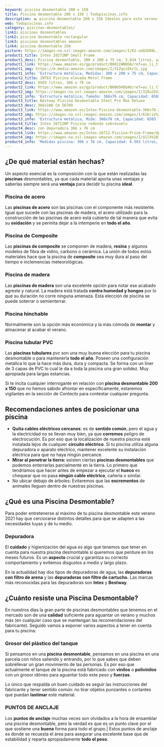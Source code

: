 ```yaml
---
keyword: piscina desmontable 200 x 150
title: Piscina desmontable 200 x 150 | Todopiscinas.info
description: 🏊 piscina desmontable 200 x 150 Ideales para este verano 2021. Aquí puedes comprar piscina desmontable 200 x 150 y comparar con otras similares. No dejes escapar piscina desmontable 200 x 150 a un precio realmente tentador.
web: Todopiscinas.info
category: piscinas-desmontables/
link1: piscinas desmontables
link2: piscina desmontable rectangular
link3: piscinas desmontables amazon
link4: piscina desmontable 250
picture: https://images-na.ssl-images-amazon.com/images/I/61-uUQ3GR8L.jpg
product1_title: Intex 28272NP Small Frame
product1_desc: Piscina desmontable, 300 x 200 x 75 cm, 3.834 litros, azul
product1_link: https://www.amazon.es/gp/product/B001IWNDDA/ref=as_li_tl?ie=UTF8&camp=3638&creative=24630&creativeASIN=B001IWNDDA&linkCode=as2&tag=todopiscinas0e-21&linkId=25b9d647487c889cb6ef56ed63f50ca1
product1_img: https://m.media-amazon.com/images/I/31ZqsiEkctL.jpg
product1_info: 'Estructura metálica, Medidas: 300 x 200 x 75 cm, Capacidad: 3.834 litros, Para 6 personas (+ 6 años), Fácil montaje, Forma rectangular'
product2_title: INTEX Piscina elevada Metal Frame
product2_desc: 6503 litros, 366 x 76 cm
product2_link: https://www.amazon.es/gp/product/B0065HDQ4O/ref=as_li_tl?ie=UTF8&camp=3638&creative=24630&creativeASIN=B0065HDQ4O&linkCode=as2&tag=todopiscinas0e-21&linkId=ed2430e3ba564d3527ee103df33ed7b3
product2_img: https://images-na.ssl-images-amazon.com/images/I/31Ou2GV2SAL.jpg
product2_info: 'Estructura metálica, Tamaño: 366x76 cm, Capacidad: 6503 litros, Forma circular, De 4 a 7 personas (+6 años)'
product3_title: Bestway Piscina Desmontable Steel Pro Max Deluxe
product3_desc: 366x100 Cm 56709
product3_link: https://www.amazon.es/Intex-Piscina-desmontable-366x76-28210NP/dp/B0065HDQ4O?__mk_es_ES=%C3%85M%C3%85%C5%BD%C3%95%C3%91&crid=25UQGV9HG2INI&dchild=1&keywords=piscinas+desmontables&qid=1615854176&sprefix=piscinas+dem%2Caps%2C201&sr=8-5&linkCode=ll1&tag=todopiscinas0e-21&linkId=34f200977c6cbaab1f3f4d9ac0e64755&language=es_ES&ref_=as_li_ss_tl
product3_img: https://images-na.ssl-images-amazon.com/images/I/616riV%2BiY3L.jpg
product3_info: 'Estructura metálica, Mide: 366x76 cm, Capacidad: 6503 litros, De 4 a 7 personas mayores de 6 años, Forma circular, Tecnología Super-Tough'
product4_title: Intex 26712NP Piscina redonda sobresuelo
product4_desc: con depuradora 366 x 76 cm
product4_link: https://www.amazon.es/Intex-26712-Piscina-Prism-Frame/dp/B07FB823GL?__mk_es_ES=%C3%85M%C3%85%C5%BD%C3%95%C3%91&dchild=1&keywords=piscinas+desmontables+con+depuradora&qid=1615936418&sr=8-5&linkCode=ll1&tag=todopiscinas0e-21&linkId=d98699de7830cd471766fa1daa36de34&language=es_ES&ref_=as_li_ss_tl
product4_img: https://images-na.ssl-images-amazon.com/images/I/41lX%2B-YpibL.jpg
product4_info: 'Medidas piscina: 366 x 76 cm, Capacidad: 6.503 litros, Incluye depuradora de cartucha A, Lona resistente triple capa'
---
```



<external-banner></external-banner>



## ¿De qué material están hechas?

Un aspecto esencial es la composición con la que están realizadas las **piscinas** desmontables, ya que cada material aporta unas ventajas y saberlas siempre será una **ventaja** para decidir tu piscina **ideal**.


### Piscina de acero

Las **piscinas de acero** son las piscinas con el componente más resistente. Igual que sucede con las piscinas de madera, el acero utilizado para la construcción de las piscinas de acero está cubierto de tal manera que evita su **oxidación** y se permita dejar a la intemperie en **todo el año**.


### Piscina de Composite

Las **piscinas de composite** se componen de madera, **resina** y algunos modelos de fibra de vidrio, carbono o cerámica. La unión de todos estos materiales hace que la piscina de **composite** sea muy dura al paso del tiempo e inclemencias meteorológicas.


### Piscina de madera

Las **piscinas de madera** son una excelente opción para notar ese acabado agreste y natural. La madera está tratada **contra humedad y hongos** por lo que su duración no corre ninguna amenaza. Esta elección de piscina se puede soterrar o semienterrar.


### Piscina hinchable

Normalmente son la opción más económica y la más cómoda de **montar** y almacenar al acabar el verano.


### Piscina tubular PVC

Las **piscinas tubulares** pvc son una muy buena elección para tu piscina desmontable o para mantenerla **todo el año**. Poseen una configuración metálica lo que la hace más dura, dura y compacta. Se forma con un liner de 3 capas de PVC lo cual le da a toda la piscina una gran solidez. Muy apropiada para largas estancias.

Si te incita cualquier interrogante en relación con **piscina desmontable 200 x 150** que no hemos sabido afrontar en específicamente, estaremos vigilantes en la sección de _Contacto_ para contestar cualquier pregunta.


## Recomendaciones antes de posicionar una piscina



*   **Quita cables eléctricos cercanos**: es de **sentido común**, pero el agua y la electricidad no se llevan muy bien, ya que **corremos** peligro de electrocución. Es por eso que la localización de nuestra piscina esté instalada lejos de cualquier **circuito eléctrico**. Si tu piscina utiliza alguna depuradora o aparato eléctrico, mantener excelente su instalación eléctrica para que no haya ningún percance.
*   **Mirar al penetrar la tierra:** existen ciertas **piscinas desmontables** que podemos enterrarlas parcialmente en la tierra. Lo primero  que tendríamos que hacer antes de empezar a ejecutar el **hueco** es chequear que no pasa **ningún cable eléctrico**, cañería o similar.
*   No ubicar debajo de árboles: Evitaremos que las **excrementos** de animales lleguen dentro de nuestras piscinas.

<brand-panel :title=product1_title :desc=product1_desc :img=product1_img :link=product1_link></brand-panel>
## ¿Qué es una Piscina Desmontable?



Para poder entretenerse al máximo de tu piscina desmontable este verano 2021 hay que cerciorarse distintos detalles para que se adapten a las necesidades tuyas y de tu medio.


### Depuradora

El **cuidado** y higienización del agua es algo que tenemos que tener en cuenta para nuestra piscina desmontable si queremos que perdure en los meses futuros. Es un **aspecto** crucial y garantiza su correcto comportamiento y evitemos disgustos a medio y largo plazo.

En la actualidad hay dos tipos de depuradoras de agua, las **depuradoras con filtro de arena** y  las **depuradoras** **con filtro de cartucho.** Las marcas más reconocidas para las depuradoras son **Intex** y **Bestway**.

<stats-list :link1=link1 :link2=link2 :link3=link3 :link4=link4 :category=category></stats-list>


## ¿Cuánto resiste una Piscina Desmontable?

En nuestros días la gran parte de piscinas desmontables que tenemos en el mercado son de una **calidad** suficiente para aguantar un verano y muchos más (en cualquier caso que se mantengan las recomendaciones del fabricante). Seguido vamos a exponer varios aspectos a tener en cuenta para tu piscina:


### Grosor del plástico del tanque

Si pensamos en una **piscina desmontable**, pensamos en una piscina en una parcela con niños saliendo y entrando, por lo que sabes que deben sobrellevar un gran movimiento de las personas. Es por eso que actualmente el tanque de la piscina está fabricado con **vinilos** o **polivinilos** con un grosor idóneo para aguantar todo este peso y **fuerzas**.

Lo único que respalda un	 buen cuidado es seguir las instrucciones del fabricante y tener sentido común: no tirar objetos punzantes o cortantes que puedan **lastimar** este material.


### PUNTOS DE ANCLAJE

Los **puntos de anclaje** muchas veces son olvidados a la hora de ensamblar una piscina desmontable, pero la verdad es que es un punto clave por el que sostiene una **buena** forma para todo el grupo.| Estos puntos de anclaje es donde se recuesta el área para asegurar una excelente base que de estabilidad y reparta apropiadamente **todo el peso**.